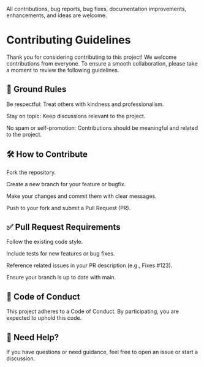  All contributions, bug reports, bug fixes, documentation improvements, enhancements, and ideas are welcome.

# Contributing Guidelines
Thank you for considering contributing to this project! We welcome contributions from everyone. To ensure a smooth collaboration, please take a moment to review the following guidelines.

## 📌 Ground Rules
Be respectful: Treat others with kindness and professionalism.

Stay on topic: Keep discussions relevant to the project.

No spam or self-promotion: Contributions should be meaningful and related to the project.

## 🛠️ How to Contribute
Fork the repository.

Create a new branch for your feature or bugfix.

Make your changes and commit them with clear messages.

Push to your fork and submit a Pull Request (PR).

## ✅ Pull Request Requirements
Follow the existing code style.

Include tests for new features or bug fixes.

Reference related issues in your PR description (e.g., Fixes #123).

Ensure your branch is up to date with main.

## 📂 Code of Conduct
This project adheres to a Code of Conduct. By participating, you are expected to uphold this code.

## 💬 Need Help?
If you have questions or need guidance, feel free to open an issue or start a discussion.
